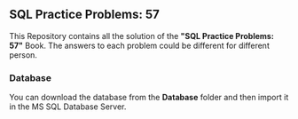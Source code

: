 ## SQL Practice Problems: 57

This Repository contains all the solution of the **"SQL Practice Problems: 57"** Book.
The answers to each problem could be different for different person.

### Database
You can download the database from the **Database** folder and then import it in the MS SQL Database Server.
